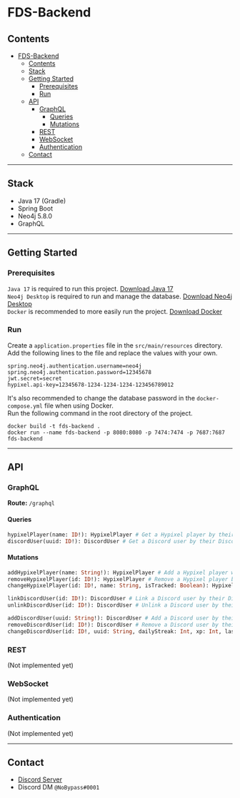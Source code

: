 # FDS-Backend

## Contents
- [FDS-Backend](#fds-backend)
    - [Contents](#contents)
    - [Stack](#stack)
    - [Getting Started](#getting-started)
      - [Prerequisites](#prerequisites)
      - [Run](#run)
    - [API](#api)
      - [GraphQL](#graphql)
        - [Queries](#queries)
        - [Mutations](#mutations)
      - [REST](#rest)
      - [WebSocket](#websocket)
      - [Authentication](#authentication)
  - [Contact](#contact)

***

## Stack
- Java 17 (Gradle)
- Spring Boot
- Neo4j 5.8.0
- GraphQL

***

## Getting Started
### Prerequisites
``Java 17`` is required to run this project. [Download Java 17](https://www.oracle.com/java/technologies/downloads/#java17)\
``Neo4j Desktop`` is required to run and manage the database. [Download Neo4j Desktop](https://neo4j.com/download/)\
``Docker`` is recommended to more easily run the project. [Download Docker](https://www.docker.com/products/docker-desktop)

### Run
Create a ``application.properties`` file in the ``src/main/resources`` directory.\
Add the following lines to the file and replace the values with your own.
```properties
spring.neo4j.authentication.username=neo4j
spring.neo4j.authentication.password=12345678
jwt.secret=secret
hypixel.api-key=12345678-1234-1234-1234-123456789012
```
It's also recommended to change the database password in the ``docker-compose.yml`` file when using Docker.\
Run the following command in the root directory of the project.
```shell 
docker build -t fds-backend .
docker run --name fds-backend -p 8080:8080 -p 7474:7474 -p 7687:7687 fds-backend
```

***

## API
### GraphQL
**Route:** ``/graphql``
#### Queries
```graphql
hypixelPlayer(name: ID!): HypixelPlayer # Get a Hypixel player by their Minecraft username.
discordUser(uuid: ID!): DiscordUser # Get a Discord user by their Discord ID
```
#### Mutations
```graphql
addHypixelPlayer(name: String!): HypixelPlayer # Add a Hypixel player with their Minecraft username.
removeHypixelPlayer(id: ID!): HypixelPlayer # Remove a Hypixel player by their ID.
changeHypixelPlayer(id: ID!, name: String, isTracked: Boolean): HypixelPlayer  # Change a Hypixel player's name or tracked status.

linkDiscordUser(id: ID!): DiscordUser # Link a Discord user by their Discord ID.
unlinkDiscordUser(id: ID!): DiscordUser # Unlink a Discord user by their Discord ID.

addDiscordUser(uuid: String!): DiscordUser # Add a Discord user by their Minecraft UUID.
removeDiscordUser(id: ID!): DiscordUser # Remove a Discord user by their Discord ID.
changeDiscordUser(id: ID!, uuid: String, dailyStreak: Int, xp: Int, lastDailyAt: Int, messagesSent: Int, registeredAt: Int): DiscordUser # Change a Discord user's properties.
```

### REST
(Not implemented yet)

### WebSocket
(Not implemented yet)

### Authentication
(Not implemented yet)

***

## Contact
- [Discord Server](https://discord.gg/DCgAecjphr)
- Discord DM ``@NoBypass#0001``